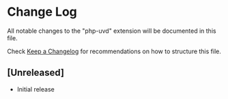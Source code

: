 # Change Log

All notable changes to the "php-uvd" extension will be documented in this file.

Check [Keep a Changelog](http://keepachangelog.com/) for recommendations on how to structure this file.

## [Unreleased]

- Initial release
